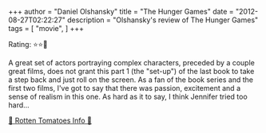 +++
author = "Daniel Olshansky"
title = "The Hunger Games"
date = "2012-08-27T02:22:27"
description = "Olshansky's review of The Hunger Games"
tags = [
    "movie",
]
+++

Rating: ⭐⭐🌟

A great set of actors portraying complex characters, preceded by a couple great films, does not grant this part 1 (the "set-up") of the last book to take a step back and just roll on the screen. As a fan of the book series and the first two films, I've got to say that there was passion, excitement and a sense of realism in this one. As hard as it to say, I think Jennifer tried too hard...

[🍅 Rotten Tomatoes Info 🍅](https://www.rottentomatoes.com//m/the_hunger_games)